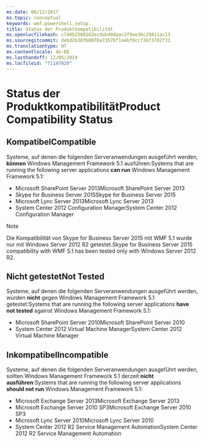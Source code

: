 ```yaml
---
ms.date: 06/12/2017
ms.topic: conceptual
keywords: wmf,powershell,setup
title: Status der Produktkompatibilität
ms.openlocfilehash: c740b2560162ecdab40daac2f9ae36c29811ac13
ms.sourcegitcommit: debd2b38fb8070a7357bf1a4bf9cc736f3702f31
ms.translationtype: HT
ms.contentlocale: de-DE
ms.lasthandoff: 12/05/2019
ms.locfileid: "71147820"
---
```

# <a name="product-compatibility-status"></a><span data-ttu-id="336c9-103">Status der Produktkompatibilität</span><span class="sxs-lookup"><span data-stu-id="336c9-103">Product Compatibility Status</span></span>

## <a name="compatible"></a><span data-ttu-id="336c9-104">Kompatibel</span><span class="sxs-lookup"><span data-stu-id="336c9-104">Compatible</span></span>

<span data-ttu-id="336c9-105">Systeme, auf denen die folgenden Serveranwendungen ausgeführt werden, **können** Windows Management Framework 5.1 ausführen:</span><span class="sxs-lookup"><span data-stu-id="336c9-105">Systems that are running the following server applications **can run** Windows Management Framework 5.1:</span></span>

- <span data-ttu-id="336c9-106">Microsoft SharePoint Server 2013</span><span class="sxs-lookup"><span data-stu-id="336c9-106">Microsoft SharePoint Server 2013</span></span>
- <span data-ttu-id="336c9-107">Skype for Business Server 2015</span><span class="sxs-lookup"><span data-stu-id="336c9-107">Skype for Business Server 2015</span></span>
- <span data-ttu-id="336c9-108">Microsoft Lync Server 2013</span><span class="sxs-lookup"><span data-stu-id="336c9-108">Microsoft Lync Server 2013</span></span>
- <span data-ttu-id="336c9-109">System Center 2012 Configuration Manager</span><span class="sxs-lookup"><span data-stu-id="336c9-109">System Center 2012 Configuration Manager</span></span>

> [!NOTE]
> <span data-ttu-id="336c9-110">Die Kompatibilität von Skype for Business Server 2015 mit WMF 5.1 wurde nur mit Windows Server 2012 R2 getestet.</span><span class="sxs-lookup"><span data-stu-id="336c9-110">Skype for Business Server 2015 compatibility with WMF 5.1 has been tested only with Windows Server 2012 R2.</span></span>

## <a name="not-tested"></a><span data-ttu-id="336c9-111">Nicht getestet</span><span class="sxs-lookup"><span data-stu-id="336c9-111">Not Tested</span></span>

<span data-ttu-id="336c9-112">Systeme, auf denen die folgenden Serveranwendungen ausgeführt werden, wurden **nicht** gegen Windows Management Framework 5.1 getestet:</span><span class="sxs-lookup"><span data-stu-id="336c9-112">Systems that are running the following server applications **have not tested** against Windows Management Framework 5.1:</span></span>

- <span data-ttu-id="336c9-113">Microsoft SharePoint Server 2010</span><span class="sxs-lookup"><span data-stu-id="336c9-113">Microsoft SharePoint Server 2010</span></span>
- <span data-ttu-id="336c9-114">System Center 2012 Virtual Machine Manager</span><span class="sxs-lookup"><span data-stu-id="336c9-114">System Center 2012 Virtual Machine Manager</span></span>

## <a name="incompatible"></a><span data-ttu-id="336c9-115">Inkompatibel</span><span class="sxs-lookup"><span data-stu-id="336c9-115">Incompatible</span></span>

<span data-ttu-id="336c9-116">Systeme, auf denen die folgenden Serveranwendungen ausgeführt werden, sollten Windows Management Framework 5.1 derzeit **nicht ausführen**:</span><span class="sxs-lookup"><span data-stu-id="336c9-116">Systems that are running the following server applications **should not run** Windows Management Framework 5.1:</span></span>

- <span data-ttu-id="336c9-117">Microsoft Exchange Server 2013</span><span class="sxs-lookup"><span data-stu-id="336c9-117">Microsoft Exchange Server 2013</span></span>
- <span data-ttu-id="336c9-118">Microsoft Exchange Server 2010 SP3</span><span class="sxs-lookup"><span data-stu-id="336c9-118">Microsoft Exchange Server 2010 SP3</span></span>
- <span data-ttu-id="336c9-119">Microsoft Lync Server 2010</span><span class="sxs-lookup"><span data-stu-id="336c9-119">Microsoft Lync Server 2010</span></span>
- <span data-ttu-id="336c9-120">System Center 2012 R2 Service Management Automation</span><span class="sxs-lookup"><span data-stu-id="336c9-120">System Center 2012 R2 Service Management Automation</span></span>
